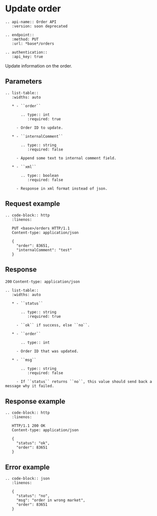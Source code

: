 # Update order

```eval_rst
.. api-name:: Order API
   :version: soon deprecated

.. endpoint::
   :method: PUT
   :url: *base*/orders

.. authentication::
   :api_key: true
```

Update information on the order.

## Parameters

```eval_rst
.. list-table::
   :widths: auto

   * - ``order``

       .. type:: int
          :required: true

     - Order ID to update.

   * - ``internalComment``

       .. type:: string
          :required: false

     - Append some text to internal comment field.

   * - ``xml``

       .. type:: boolean
          :required: false

     - Response in xml format instead of json.
```

## Request example

```eval_rst
.. code-block:: http
   :linenos:

   PUT <base>/orders HTTP/1.1
   Content-type: application/json

   {
     "order": 83651,
     "internalComment": "test"
   }

```

## Response

`200` `Content-type: application/json`

```eval_rst
.. list-table::
   :widths: auto

   * - ``status``

       .. type:: string
          :required: true

     - ``ok`` if success, else ``no``.

   * - ``order``

       .. type:: int

     - Order ID that was updated.

   * - ``msg``

       .. type:: string
          :required: false

     - If ``status`` returns ``no``, this value should send back a message why it failed.

```

## Response example

```eval_rst
.. code-block:: http
   :linenos:

   HTTP/1.1 200 OK
   Content-type: application/json

   {
     "status": "ok",
     "order": 83651
   }
```

## Error example

```eval_rst
.. code-block:: json
   :linenos:

   {
     "status": "no",
     "msg": "order in wrong market",
     "order": 83651
   }
```
